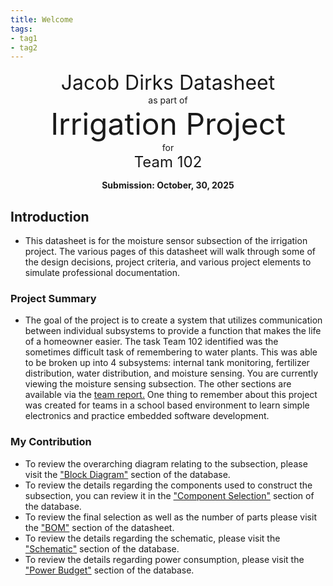 ```yaml
---
title: Welcome
tags:
- tag1
- tag2
---
```

<center>
<font size= "6">Jacob Dirks Datasheet</font><br>
as part of<br>
<font size= "8"> Irrigation Project</font><br>
for<br>
<font size= "5"> Team 102 </font><br>

**Submission: October, 30, 2025**
</center>

## **Introduction**

* This datasheet is for the moisture sensor subsection of the irrigation project. The various pages of this datasheet will walk through some of the design decisions, project criteria, and various project elements to simulate professional documentation.

### **Project Summary**

* The goal of the project is to create a system that utilizes communication between individual subsystems to provide a function that makes the life of a homeowner easier. The task Team 102 identified was the sometimes difficult task of remembering to water plants. This was able to be broken up into 4 subsystems: internal tank monitoring, fertilizer distribution, water distribution, and moisture sensing. You are currently viewing the moisture sensing subsection. The other sections are available via the [team report.](https://egr304-2025-f-102.github.io/) One thing to remember about this project was created for teams in a school based environment to learn simple electronics and practice embedded software development.

<!-- This needs to be updated to reflect <ins>your version</ins> of the team project, so when shared not via the team's report, the reader gets an idea of the direction of the project and how your work will contribute to the overall success.
* Add context that ties into the link to your [team report.](https://embedded-systems-design.github.io/EGR304TeamTemplate/) -->

### **My Contribution**

<!--
* This needs to be updated to reflect a team introduction
* Content should also help an unfamiliar reader navigate to areas of interest. Information like:

To review the details listed of the material used to construct the subsection, you can review it in the ["BOM"](https://embedded-systems-design.github.io/EGR304DataSheetTemplate/03-BOM/BOM/) section of the datasheet.

For all the sections -->

* To review the overarching diagram relating to the subsection, please visit the ["Block Diagram"](https://jacobdirks.github.io/01-Block-Diagram/Block-Diagram/) section of the database.
* To review the details regarding the components used to construct the subsection, you can review it in the ["Component Selection"](https://jacobdirks.github.io/02-Component-Selection/Component-Selection/#power-budget) section of the database.
* To review the final selection as well as the number of parts please visit the ["BOM"](https://jacobdirks.github.io/03-BOM/BOM/) section of the datasheet.
* To review the details regarding the schematic, please visit the ["Schematic"](https://jacobdirks.github.io/04-Schematic/schematic/) section of the database.
* To review the details regarding power consumption, please visit the ["Power Budget"](https://jacobdirks.github.io/05-Power-Budget/Power-Budget/) section of the database.
